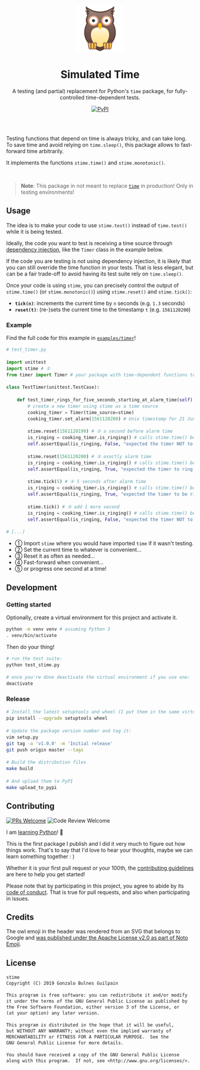 <p align='center'><img width="128" src='./vendor/noto-emoji-owl.png' alt="🦉 An owl emoji"/></p>
<h1 align='center'>Simulated Time</h1>

<p align="center">A testing (and partial) replacement for Python's <code>time</code> package, for fully-controlled time-dependent tests.</p>
<p align="center"><a href="https://pypi.org/project/stime"><img alt="PyPI" src="https://img.shields.io/pypi/v/stime.svg" /></a></p>

<br /><br />

Testing functions that depend on time is always tricky, and can take long. To save time and avoid relying on `time.sleep()`, this package allows to fast-forward time arbitrarily.

It implements the functions `stime.time()` and `stime.monotonic()`.

<br />

> **Note**: This package in not meant to replace [`time`][time] in production! Only in testing environments!

  [time]: https://docs.python.org/3/library/time.html

Usage
-----

The idea is to make your code to use `stime.test()` instead of `time.test()` while it is being tested.

Ideally, the code you want to test is receiving a time source through [dependency injection][di], like the `Timer` class in the example below.

  [di]: https://www.jamesshore.com/Blog/Dependency-Injection-Demystified.html

If the code you are testing is not using dependency injection, it is likely that you can still override the time function in your tests. That is less elegant, but can be a fair trade-off to avoid having its test suite rely on `time.sleep()`.

Once your code is using `stime`, you can precisely control the output of `stime.time()` (or `stime.monotonic()`) using `stime.reset()` and `stime.tick()`:

- **`tick(n)`**: increments the current time by `n` seconds (e.g. `1.3` seconds)
- **`reset(t)`**: (re-)sets the current time to the timestamp `t` (e.g. `1561120200`)

### Example

Find the full code for this example in [`examples/timer`](./examples/timer)!

```python
# test_timer.py

import unittest
import stime # ①
from timer import Timer # your package with time-dependent functions to be tested

class TestTimer(unittest.TestCase):

    def test_timer_rings_for_five_seconds_starting_at_alarm_time(self):
        # create a new timer using stime as a time source
        cooking_timer = Timer(time_source=stime)
        cooking_timer.set_alarm(1561120200) # Unix timestamp for 21 June 2019 around noon

        stime.reset(1561120199) # ② a second before alarm time
        is_ringing = cooking_timer.is_ringing() # calls stime.time() because it is the timer time_source
        self.assertEqual(is_ringing, False, "expected the timer NOT to ring before alarm time")

        stime.reset(1561120200) # ③ exactly alarm time
        is_ringing = cooking_timer.is_ringing() # calls stime.time() because it is the timer time_source
        self.assertEqual(is_ringing, True, "expected the timer to ring at alarm time")

        stime.tick(5) # ④ 5 seconds after alarm time
        is_ringing = cooking_timer.is_ringing() # calls stime.time() because it is the timer time_source
        self.assertEqual(is_ringing, True, "expected the timer to be ringing 5 seconds after alarm time")

        stime.tick() # ⑤ add 1 more second
        is_ringing = cooking_timer.is_ringing() # calls stime.time() because it is the timer time_source
        self.assertEqual(is_ringing, False, "expected the timer NOT to be ringing 6 seconds after alarm time")

# [...]
```

- ① Import `stime` where you would have imported `time` if it wasn't testing.
- ② Set the current time to whatever is convenient...
- ③ Reset it as often as needed...
- ④ Fast-forward when convenient...
- ⑤ or progress one second at a time!

Development
-----------

### Getting started

Optionally, create a virtual environment for this project and activate it.

```bash
python -m venv venv # assuming Python 3
. venv/bin/activate
```

Then do your thing!

```bash
# run the test suite:
python test_stime.py

# once you're done deactivate the virtual environment if you use one:
deactivate
```

### Release

```bash
# Install the latest setuptools and wheel (I put them in the same virtual environment)
pip install --upgrade setuptools wheel

# Update the package version number and tag it:
vim setup.py
git tag -a 'v1.0.0' -m 'Initial release'
git push origin master --tags

# Build the distribution files
make build

# And upload them to PyPI
make upload_to_pypi
```

Contributing
------------

[![PRs Welcome](https://img.shields.io/badge/PRs-welcome-e7359e.svg?style=popout)](http://makeapullrequest.com)
![Code Review Welcome](https://img.shields.io/badge/code%20review-welcome-e7359e.svg?style=popout)

I am [learning Python](https://github.com/gonzalo-bulnes/kata-python-web-app)! 🎉

This is the first package I publish and I did it very much to figure out how things work. That's to say that I'd love to hear your thoughts, maybe we can learn something together : )

Whether it is your first pull request or your 100th, the [contributing guidelines][contributing] are here to help you get started!

Please note that by participating in this project, you agree to abide by its [code of conduct]. That is true for pull requests, and also when participating in issues.

  [contributing]: ./CONTRIBUTING.md
  [code of conduct]: ./CODE_OF_CONDUCT.md

Credits
-------

The owl emoji in the header was rendered from an SVG that belongs to Google and [was published under the Apache License v2.0 as part of Noto Emoji](https://github.com/googlei18n/noto-emoji).

License
-------

    stime
    Copyright (C) 2019 Gonzalo Bulnes Guilpain

    This program is free software: you can redistribute it and/or modify
    it under the terms of the GNU General Public License as published by
    the Free Software Foundation, either version 3 of the License, or
    (at your option) any later version.

    This program is distributed in the hope that it will be useful,
    but WITHOUT ANY WARRANTY; without even the implied warranty of
    MERCHANTABILITY or FITNESS FOR A PARTICULAR PURPOSE.  See the
    GNU General Public License for more details.

    You should have received a copy of the GNU General Public License
    along with this program.  If not, see <http://www.gnu.org/licenses/>.
